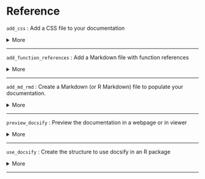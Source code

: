 # Reference


`add_css` : Add a CSS file to your documentation
 <details>
 <summary> More </summary> 
 
 ``` 
add_css(name = NULL)

 ``` 
 
 **Arguments:** 

* `name`: Name to give to the CSS file you want to create. If `NULL`, the file will be named `custom.css`
 

 </details> 
 
--- 
 
`add_function_references` : Add a Markdown file with function references
 <details>
 <summary> More </summary> 
 
 ``` 
add_function_references(include_internal = TRUE)

 ``` 
 
 **Arguments:** 

* `include_internal`: Boolean indicating if you want to include the documentation of internal (i.e non-exported functions). Default is TRUE. See Details.
 

 </details> 
 
--- 
 
`add_md_rmd` : Create a Markdown (or R Markdown) file to populate your documentation.
 <details>
 <summary> More </summary> 
 
 ``` 
add_md(name)

add_rmd(name)

 ``` 
 
 **Arguments:** 

* `name`: Name of the .md (or .Rmd) file to create. If the file already exists, it will return an error.
 

 </details> 
 
--- 
 
`preview_docsify` : Preview the documentation in a webpage or in viewer
 <details>
 <summary> More </summary> 
 
 ``` 
preview_docsify()

 ``` 
 
 **Arguments:** 


 </details> 
 
--- 
 
`use_docsify` : Create the structure to use docsify in an R package
 <details>
 <summary> More </summary> 
 
 ``` 
use_docsify(open = TRUE, add_reference = TRUE, include_internal = TRUE)

 ``` 
 
 **Arguments:** 

* `open`: Boolean indicating whether to open the HTML and Markdown files created. Default is TRUE.
 
* `add_reference`: Boolean indicating whether to add a Markdown file containing function references, i.e the list of functions (and their title and arguments) exported by the package. Default is TRUE.
 
* `include_internal`: Boolean indicating if you want to include the documentation of internal (i.e non-exported functions). This requires `add_reference` to be TRUE. Default is TRUE. See Details.
 

 </details> 
 
--- 
 
